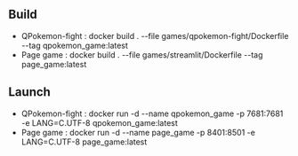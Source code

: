 ## Build
- QPokemon-fight : docker build . --file games/qpokemon-fight/Dockerfile --tag qpokemon_game:latest
- Page game : docker build . --file games/streamlit/Dockerfile --tag page_game:latest
## Launch
- QPokemon-fight : docker run -d --name qpokemon_game -p 7681:7681 -e LANG=C.UTF-8 qpokemon_game:latest
- Page game      : docker run -d --name page_game -p 8401:8501 -e LANG=C.UTF-8 page_game:latest
